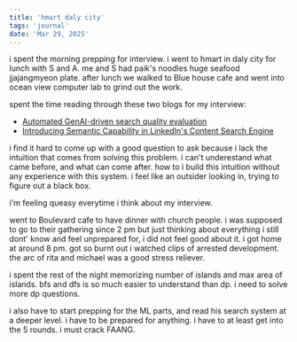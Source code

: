```yaml
---
title: 'hmart daly city'
tags: 'journal'
date: 'Mar 29, 2025'
---
```


i spent the morning prepping for interview. i went to hmart in daly city for lunch with S and A. me and S had paik's noodles huge seafood jjajangmyeon plate. after lunch we walked to Blue house cafe and went into ocean view computer lab to grind out the work.

spent the time reading through these two blogs for my interview:

- [Automated GenAI-driven search quality evaluation](https://www.linkedin.com/blog/engineering/ai/automated-genai-driven-search-quality-evaluation)
- [Introducing Semantic Capability in LinkedIn's Content Search Engine](https://www.linkedin.com/blog/engineering/search/introducing-semantic-capability-in-linkedins-content-search-engine)

i find it hard to come up with a good question to ask because i lack the intuition that comes from solving this problem. i can't underestand what came before, and what can come after. how to i build this intuition without any experience with this system. i feel like an outsider looking in, trying to figure out a black box.

i'm feeling queasy everytime i think about my interview.

went to Boulevard cafe to have dinner with church people. i was supposed to go to their gathering since 2 pm but just thinking about everything i still dont' know and feel unprepared for, i did not feel good about it. i got home at around 8 pm. got so burnt out i watched clips of arrested development. the arc of rita and michael was a good stress reliever.

i spent the rest of the night memorizing number of islands and max area of islands. bfs and dfs is so much easier to understand than dp. i need to solve more dp questions.

i also have to start prepping for the ML parts, and read his search system at a deeper level. i have to be prepared for anything. i have to at least get into the 5 rounds. i must crack FAANG.
